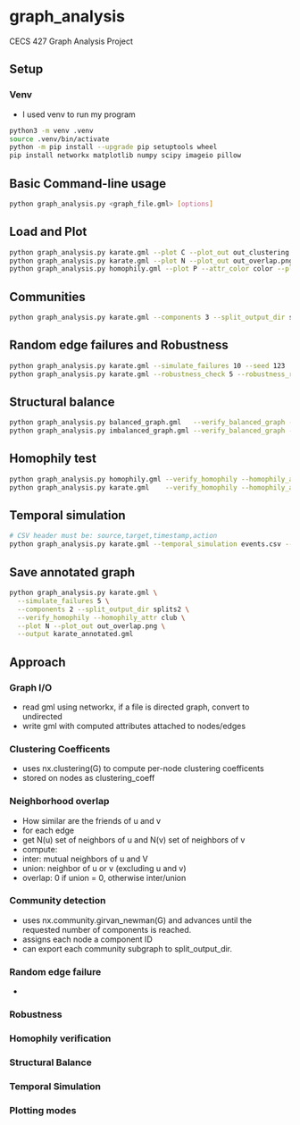 # graph_analysis
CECS 427 Graph Analysis Project

## Setup

### Venv
- I used venv to run my program

```bash
python3 -m venv .venv
source .venv/bin/activate
python -m pip install --upgrade pip setuptools wheel
pip install networkx matplotlib numpy scipy imageio pillow
```
## Basic Command-line usage
```bash
python graph_analysis.py <graph_file.gml> [options]
```
## Load and Plot
```bash
python graph_analysis.py karate.gml --plot C --plot_out out_clustering.png
python graph_analysis.py karate.gml --plot N --plot_out out_overlap.png
python graph_analysis.py homophily.gml --plot P --attr_color color --plot_out out_attr.png
```

## Communities
```bash
python graph_analysis.py karate.gml --components 3 --split_output_dir splits
```

## Random edge failures and Robustness
```bash
python graph_analysis.py karate.gml --simulate_failures 10 --seed 123
python graph_analysis.py karate.gml --robustness_check 5 --robustness_runs 20
```
## Structural balance
```bash
python graph_analysis.py balanced_graph.gml   --verify_balanced_graph --sign_attr sign
python graph_analysis.py imbalanced_graph.gml --verify_balanced_graph --sign_attr sign
```
## Homophily test
```bash
python graph_analysis.py homophily.gml --verify_homophily --homophily_attr color
python graph_analysis.py karate.gml    --verify_homophily --homophily_attr club
```
## Temporal simulation
```bash
# CSV header must be: source,target,timestamp,action
python graph_analysis.py karate.gml --temporal_simulation events.csv --animate_out timeline.gif
```
## Save annotated graph
```bash
python graph_analysis.py karate.gml \
  --simulate_failures 5 \
  --components 2 --split_output_dir splits2 \
  --verify_homophily --homophily_attr club \
  --plot N --plot_out out_overlap.png \
  --output karate_annotated.gml
```
## Approach
### Graph I/O
- read gml using networkx, if a file is directed graph, convert to undirected
- write gml with computed attributes attached to nodes/edges

### Clustering Coefficents
- uses nx.clustering(G) to compute per-node clustering coefficents
- stored on nodes as clustering_coeff

### Neighborhood overlap
- How similar are the friends of u and v
- for each edge
- get N(u) set of neighbors of u and N(v) set of neighbors of v
- compute:
- inter: mutual neighbors of u and V
- union: neighbor of u or v (excluding u and v)
- overlap: 0 if union = 0, otherwise inter/union
### Community detection
- uses nx.community.girvan_newman(G) and advances until the requested number of components is reached.
- assigns each node a component ID
- can export each community subgraph to split_output_dir.

### Random edge failure
- 
### Robustness

### Homophily verification

### Structural Balance

### Temporal Simulation

### Plotting modes




